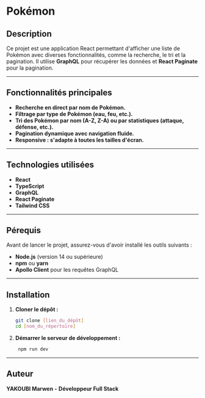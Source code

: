 # Pokémon

## Description

Ce projet est une application React permettant d'afficher une liste de Pokémon avec diverses fonctionnalités, comme la recherche, le tri et la pagination. Il utilise **GraphQL** pour récupérer les données et **React Paginate** pour la pagination.

---
## Fonctionnalités principales

- **Recherche en direct par nom de Pokémon.** 
- **Filtrage par type de Pokémon (eau, feu, etc.).**
- **Tri des Pokémon par nom (A-Z, Z-A) ou par statistiques (attaque, défense, etc.).**
- **Pagination dynamique avec navigation fluide.**
- **Responsive : s'adapte à toutes les tailles d'écran.**

---
## Technologies utilisées

- **React**
- **TypeScript**
- **GraphQL**
- **React Paginate**
- **Tailwind CSS**

---
## Pérequis

Avant de lancer le projet, assurez-vous d'avoir installé les outils suivants :

- **Node.js** (version 14 ou supérieure)
- **npm** ou **yarn**
- **Apollo Client** pour les requêtes GraphQL

---

## Installation

1. **Cloner le dépôt :**

   ```bash
   git clone [lien_du_dépôt]
   cd [nom_du_répertoire]
2. **Démarrer le serveur de développement :**

   ```bash
    npm run dev
---
## Auteur


 **YAKOUBI Marwen** 
 **-** 
 **Développeur Full Stack** 


   
  

